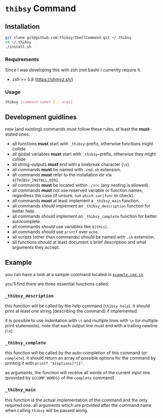 # `thibsy` Command

## Installation

```bash
git clone git@github.com:thibsy/ShellCommand.git ~/.thibsy
cd ~/.thibsy 
./install.sh
```

### Requirements

Since I was developing this with zsh (not bash) I currently require it. 

- zsh >= 5.8 (https://ohmyz.sh/)

### Usage

```bash
thibsy [command-name] [...args]
```

## Development guidlines

new (and existing) commands must follow these rules, at least the **must**-stated ones:

- all functions **must** start with `_thibsy`-prefix, otherwise functions might collide
- all global variables **must** start with `_thibsy`-prefix, otherwise they might collide
- all string-outputs **must** end with a linebreak character (`\n`).
- all commands **must** be named with `.cmd.sh` extension.
- all commands **must** refer to the installation dir via `${THIBSY_INSTALL_DIR}`.
- all commands **must** be located within `./src` (any nesting is allowed).
- all commands **must** not use reserved variable or function names, regardless the case (if unsure,
  run `which var|func` to check).
- all commands **must** at least implement a `_thibsy_main` function.
- all commands _should_ implement an `_thibsy_description` function for better help.
- all commands _should_ implement an `_thibsy_complete` function for better autocomplete.
- all commands _should_ use variables like `${this}`.
- all commands _should_ use `printf` over `echo`.
- all scripts (other than commands) _should_ be named with `.sh` extension.
- all functions _should_ at least document a brief description and what arguments they accept.

## Example

you can have a look at a sample command located in [`example.cmd.sh`](example.cmd.sh).

you'll find there are three essential functions called:

### `_thibsy_description`

this function will be called by the help command (`thibsy help`). it should print at least one string (describing the
command) if implemented.

it is possible to use indentation with `\t` and multiple lines with `\n` (or multiple print statements). note that each
output line must end with a trailing newline (`\n`).

### `_thibsy_complete`

this function will be called by the auto-completion of this command (or `complete`). it should return an array of
possible options for the command by printing it with `printf "${options[*]}"`.

as arguments, the function will receive all words of the current input line (provided by `${COMP_WORDS}` of
the `complete` command)

### `_thibsy_main`

this function is the actual implementation of the command and the only required one. all arguments which are provided
after the command name when calling `thibsy` will be passed along.
